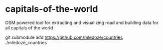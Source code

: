 # capitals-of-the-world
OSM powered tool for extracting and visualizing road and building data for all capitals of the world

git submodule add https://github.com/mledoze/countries ./mledoze_countries
